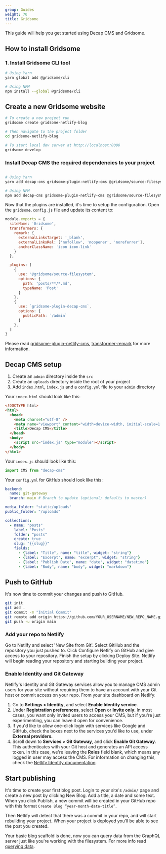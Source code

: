 ```yaml
---
group: Guides
weight: 70
title: Gridsome
---
```

This guide will help you get started using Decap CMS and Gridsome.

## How to install Gridsome
### 1. Install Gridsome CLI tool

```bash
# Using Yarn
yarn global add @gridsome/cli

# Using NPM
npm install --global @gridsome/cli
```

## Create a new Gridsome website

```bash
# To create a new project run
gridsome create gridsome-netlify-blog

# Then navigate to the project folder
cd gridsome-netlify-blog

# To start local dev server at http://localhost:8080
gridsome develop
```

### Install Decap CMS the required dependencies to your project

```bash

# Using Yarn
yarn add decap-cms gridsome-plugin-netlify-cms @gridsome/source-filesystem @gridsome/transformer-remark

# Using NPM
npm add decap-cms gridsome-plugin-netlify-cms @gridsome/source-filesystem @gridsome/transformer-remark
```

Now that the plugins are installed, it's time to setup the configuration. Open the `gridsome.config.js` file and update its content to:

```js
module.exports = {
  siteName: 'Gridsome',
  transformers: {
    remark: {
      externalLinksTarget: '_blank',
      externalLinksRel: ['nofollow', 'noopener', 'noreferrer'],
      anchorClassName: 'icon icon-link'
    }
  },

  plugins: [
    {
      use: '@gridsome/source-filesystem',
      options: {
        path: 'posts/**/*.md',
        typeName: 'Post'
      }
    },
    {
      use: `gridsome-plugin-decap-cms`,
      options: {
        publicPath: `/admin`
      }
    },
  ]
}
```

Please read [gridsome-plugin-netlify-cms](https://gridsome.org/plugins/gridsome-plugin-netlify-cms), [transformer-remark](https://gridsome.org/plugins/@gridsome/transformer-remark) for more information.

## Decap CMS setup

1. Create an `admin` directory inside the `src`
2. Create an `uploads` directory inside the root of your project
3. Add `index.html`, `index.js` and a `config.yml` file to your `admin` directory

Your `index.html` should look like this:

```html
<!DOCTYPE html>
<html>
  <head>
    <meta charset="utf-8" />
    <meta name="viewport" content="width=device-width, initial-scale=1.0" />
    <title>Decap CMS</title>
  </head>
  <body>
    <script src="index.js" type="module"></script>
  </body>
</html>
```

Your `index.js` should look like this:

```js
import CMS from "decap-cms"
```

Your `config.yml` for GitHub should look like this:

```yml
backend:
  name: git-gateway
  branch: main # Branch to update (optional; defaults to master)

media_folder: "static/uploads"
public_folder: "/uploads"

collections:
  - name: "posts"
    label: "Posts"
    folder: "posts"
    create: true
    slug: "{{slug}}"
    fields:
      - {label: "Title", name: "title", widget: "string"}
      - {label: "Excerpt", name: "excerpt", widget: "string"}
      - {label: "Publish Date", name: "date", widget: "datetime"}
      - {label: "Body", name: "body", widget: "markdown"}
```

## Push to GitHub

It's now time to commit your changes and push to GitHub.

```bash
git init
git add .
git commit -m "Initial Commit"
git remote add origin https://github.com/YOUR_USERNAME/NEW_REPO_NAME.git
git push -u origin main
```

### Add your repo to Netlify

Go to Netlify and select 'New Site from Git'. Select GitHub and the repository you just pushed to. Click Configure Netlify on GitHub and give access to your repository. Finish the setup by clicking Deploy Site. Netlify will begin reading your repository and starting building your project.

### Enable Identity and Git Gateway

Netlify's Identity and Git Gateway services allow you to manage CMS admin users for your site without requiring them to have an account with your Git host or commit access on your repo. From your site dashboard on Netlify:

1. Go to **Settings > Identity**, and select **Enable Identity service**.
2. Under **Registration preferences**, select **Open** or **Invite only**. In most cases, you want only invited users to access your CMS, but if you're just experimenting, you can leave it open for convenience.
3. If you'd like to allow one-click login with services like Google and GitHub, check the boxes next to the services you'd like to use, under **External providers**.
4. Scroll down to **Services > Git Gateway**, and click **Enable Git Gateway**. This authenticates with your Git host and generates an API access token. In this case, we're leaving the **Roles** field blank, which means any logged in user may access the CMS. For information on changing this, check the [Netlify Identity documentation](https://www.netlify.com/docs/identity/).


## Start publishing

It's time to create your first blog post. Login to your site's `/admin/` page and create a new post by clicking New Blog. Add a title, a date and some text. When you click Publish, a new commit will be created in your GitHub repo with this format `Create Blog “year-month-date-title”`. 

Then Netlify will detect that there was a commit in your repo, and will start rebuilding your project. When your project is deployed you'll be able to see the post you created.

Your basic blog scaffold is done, now you can query data from the GraphQL server just like you're working with the filesystem. For more info read [querying data](https://gridsome.org/docs/querying-data).

